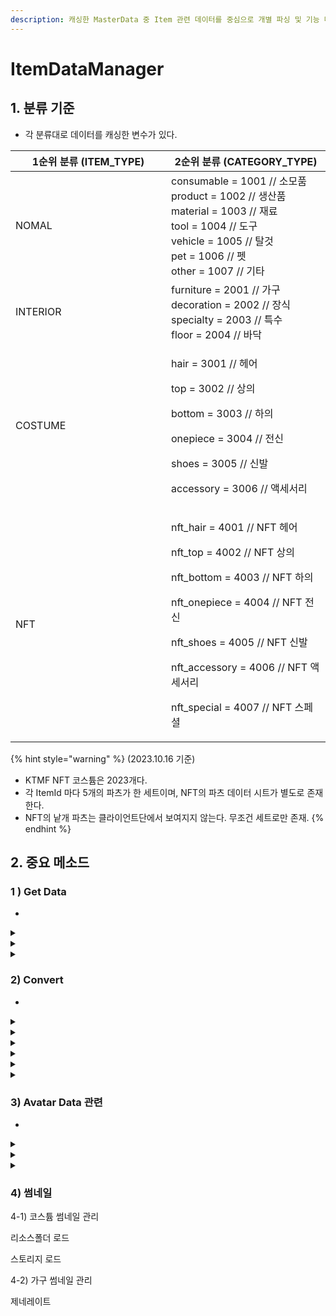 ```yaml
---
description: 캐싱한 MasterData 중 Item 관련 데이터를 중심으로 개별 파싱 및 기능 메소드 활용 매니저
---
```


# ItemDataManager

## 1. 분류 기준

* 각 분류대로 데이터를 캐싱한 변수가 있다.

<table><thead><tr><th width="233">1순위 분류 (ITEM_TYPE)</th><th>2순위 분류 (CATEGORY_TYPE)</th></tr></thead><tbody><tr><td>NOMAL</td><td>consumable = 1001 // 소모품 <br>product = 1002 // 생산품 <br>material = 1003 // 재료 <br>tool = 1004 // 도구<br>vehicle = 1005 // 탈것 <br>pet = 1006 // 펫 <br>other = 1007 // 기타</td></tr><tr><td>INTERIOR</td><td>furniture = 2001 // 가구 <br>decoration = 2002 // 장식 <br>specialty = 2003 // 특수 <br>floor = 2004 // 바닥</td></tr><tr><td>COSTUME</td><td><p>hair = 3001 // 헤어 </p><p>top = 3002 // 상의 </p><p>bottom = 3003 // 하의 </p><p>onepiece = 3004 // 전신 </p><p>shoes = 3005 // 신발 </p><p>accessory = 3006 // 액세서리</p></td></tr><tr><td>NFT</td><td><p>nft_hair = 4001 // NFT 헤어 </p><p>nft_top = 4002 // NFT 상의 </p><p>nft_bottom = 4003 // NFT 하의</p><p>nft_onepiece = 4004 // NFT 전신 </p><p>nft_shoes = 4005 // NFT 신발 </p><p>nft_accessory = 4006 // NFT 액세서리 </p><p>nft_special = 4007 // NFT 스페셜</p></td></tr></tbody></table>

{% hint style="warning" %}
(2023.10.16 기준)&#x20;

* KTMF NFT 코스튬은 2023개다.
* 각 ItemId 마다 5개의 파츠가 한 세트이며, NFT의 파츠 데이터 시트가 별도로 존재한다.
* NFT의 낱개 파츠는 클라이언트단에서 보여지지 않는다. 무조건 세트로만 존재.
{% endhint %}



## 2.  중요 메소드

### 1 ) Get Data

*

<details>

<summary></summary>



</details>

<details>

<summary></summary>



</details>

<details>

<summary></summary>



</details>

### 2) Convert

*

<details>

<summary></summary>



</details>

<details>

<summary></summary>



</details>

<details>

<summary></summary>



</details>

<details>

<summary></summary>



</details>

<details>

<summary></summary>



</details>

<details>

<summary></summary>



</details>

### 3) Avatar Data 관련

*

<details>

<summary></summary>



</details>

<details>

<summary></summary>



</details>

<details>

<summary></summary>



</details>

### 4) 썸네일

4-1) 코스튬 썸네일 관리







리소스폴더 로드

스토리지 로드

4-2) 가구 썸네일 관리

제네레이트

